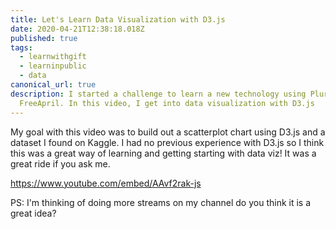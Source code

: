 ```yaml
---
title: Let's Learn Data Visualization with D3.js
date: 2020-04-21T12:38:18.018Z
published: true
tags:
  - learnwithgift
  - learninpublic
  - data
canonical_url: true
description: I started a challenge to learn a new technology using Pluralsight
  FreeApril. In this video, I get into data visualization with D3.js
---
```

My goal with this video was to build out a scatterplot chart using D3.js and a dataset I found on Kaggle. I had no previous experience with D3.js so I think this was a great way of learning and getting starting with data viz! It was a great ride if you ask me.

https://www.youtube.com/embed/AAvf2rak-js

PS: I'm thinking of doing more streams on my channel do you think it is a great idea?